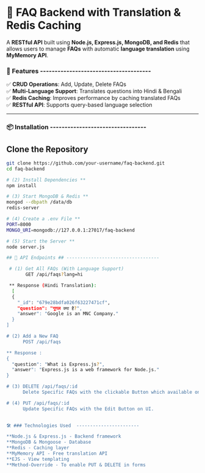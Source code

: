 # 📌 FAQ Backend with Translation & Redis Caching

A **RESTful API** built using **Node.js, Express.js, MongoDB, and Redis** that allows users to manage **FAQs** with automatic **language translation** using **MyMemory API**.  

### 🚀 Features  --------------------------------------
✅ **CRUD Operations**: Add, Update, Delete FAQs  
✅ **Multi-Language Support**: Translates questions into Hindi & Bengali  
✅ **Redis Caching**: Improves performance by caching translated FAQs  
✅ **RESTful API**: Supports query-based language selection  

---

### 📦 Installation  ---------------------------------

## Clone the Repository ##  
```bash
git clone https://github.com/your-username/faq-backend.git
cd faq-backend

# (2) Install Dependencies **
npm install

# (3) Start MongoDB & Redis **
mongod --dbpath /data/db
redis-server

# (4) Create a .env File **
PORT=8000
MONGO_URI=mongodb://127.0.0.1:27017/faq-backend

# (5) Start the Server **
node server.js

## 📌 API Endpoints ## ----------------------------------

 # (1) Get All FAQs (With Language Support)
       GET /api/faqs?lang=hi

 ** Response (Hindi Translation):
  [
  {
    "_id": "679e28bdfa026f63227471cf",
    "question": "गूगल क्या है?",
    "answer": "Google is an MNC Company."
  }
]

# (2) Add a New FAQ
      POST /api/faqs

** Response :
{
  "question": "What is Express.js?",
  "answer": "Express.js is a web framework for Node.js."
}

# (3) DELETE /api/faqs/:id
      Delete Specific FAQs with the clickable Button which available on UI.

# (4) PUT /api/faqs/:id
      Update Specific FAQs with the Edit Button on UI.
   

🛠 ### Technologies Used  -----------------------

**Node.js & Express.js - Backend framework
**MongoDB & Mongoose - Database
**Redis - Caching layer
**MyMemory API - Free translation API
**EJS - View templating
**Method-Override - To enable PUT & DELETE in forms


